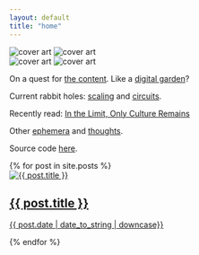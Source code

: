 ```yaml
---
layout: default
title: "home"
---
```

<script src="https://unpkg.com/masonry-layout@4/dist/masonry.pkgd.min.js"></script>
<script src="https://unpkg.com/imagesloaded@5/imagesloaded.pkgd.min.js"></script>

<div class="landing">
    <img src="{{ site.baseurl }}/assets/art/cover_light.jpg" alt="cover art" class="theme-image light-image">
    <img src="{{ site.baseurl }}/assets/art/cover_dark.jpg" alt="cover art" class="theme-image dark-image">
</div>

<div class="about">
  <img src="{{ site.baseurl }}/assets/art/pfp_light.png" alt="cover art" class="pfp-image light-image">
  <img src="{{ site.baseurl }}/assets/art/pfp_dark.png" alt="cover art" class="pfp-image dark-image">
  <div class="about-text">
    <p>On a quest for <a href="https://gwern.net/about#the-content">the content</a>. Like a <a href="https://timrodenbroeker.de/digital-garden/">digital garden</a>?</p>
    <p>Current rabbit holes: <a href="https://huggingface.co/spaces/nanotron/ultrascale-playbook">scaling</a> and <a href="https://transformer-circuits.pub">circuits</a>.</p>
    <p>Recently read: <a href="https://www.giuliostarace.com/posts/in-the-limit-only-culture/">In the Limit, Only Culture Remains</a></p>
    <p>Other <a href="https://sites.google.com/view/myfuji/">ephemera</a> and <a href="https://x.com/KeatonElvins">thoughts</a>.</p>
    <p>Source code <a href="https://github.com/keatonelvins/keatonelvins.github.io">here</a>.</p>
  </div>
</div>

<section id="posts">
  {% for post in site.posts %}
    <div class="post-widget">
      <a href="{{ post.url }}">
        <img src="{{ site.baseurl }}/assets/thumbnails/{{ post.image_name }}.jpg" alt="{{ post.title }}">
        <div class="post-info">
          <h2>{{ post.title }}</h2>
          <p>{{ post.date | date_to_string | downcase}}</p>
        </div>
      </a>
    </div>
  {% endfor %}
</section>

<script>
  var elem = document.querySelector('#posts');
  var msnry = new Masonry( elem, {
    itemSelector: '.post-widget',
    columnWidth: '.post-widget',
    percentPosition: true
  });

  var imgLoad = imagesLoaded(elem);
  imgLoad.on('done', function() {
    msnry.layout();

    document.querySelectorAll('.post-widget').forEach((post, index) => {
      setTimeout(() => {
        post.style.opacity = '1';
      }, index * 50);
    });
  });
</script>
